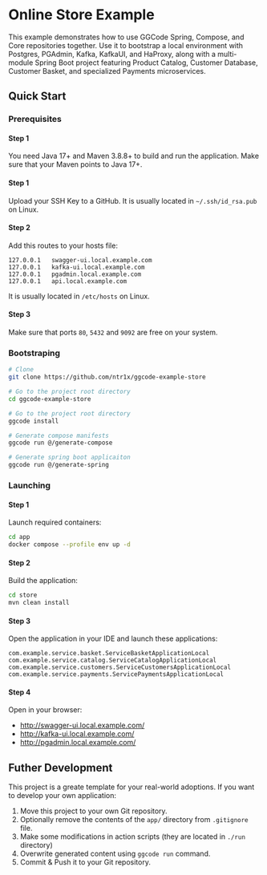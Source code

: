 # Online Store Example

This example demonstrates how to use GGCode Spring, Compose, and Core repositories together. Use it to bootstrap a local environment with Postgres, PGAdmin, Kafka, KafkaUI, and HaProxy, along with a multi-module Spring Boot project featuring Product Catalog, Customer Database, Customer Basket, and specialized Payments microservices.

## Quick Start

### Prerequisites

#### Step 1

You need Java 17+ and Maven 3.8.8+ to build and run the application. Make sure that your Maven points to Java 17+.

#### Step 1

Upload your SSH Key to a GitHub. It is usually located in `~/.ssh/id_rsa.pub` on Linux.

#### Step 2

Add this routes to your hosts file:

```
127.0.0.1   swagger-ui.local.example.com
127.0.0.1   kafka-ui.local.example.com
127.0.0.1   pgadmin.local.example.com
127.0.0.1   api.local.example.com
```

It is usually located in `/etc/hosts` on Linux.

#### Step 3

Make sure that ports `80`, `5432` and `9092` are free on your system.

### Bootstraping

```bash
# Clone
git clone https://github.com/ntr1x/ggcode-example-store

# Go to the project root directory
cd ggcode-example-store

# Go to the project root directory
ggcode install

# Generate compose manifests
ggcode run @/generate-compose

# Generate spring boot applicaiton
ggcode run @/generate-spring
```

### Launching

#### Step 1

Launch required containers:

```bash
cd app
docker compose --profile env up -d
```

#### Step 2

Build the application:

```bash
cd store
mvn clean install
```

#### Step 3

Open the application in your IDE and launch these applications:

```
com.example.service.basket.ServiceBasketApplicationLocal
com.example.service.catalog.ServiceCatalogApplicationLocal
com.example.service.customers.ServiceCustomersApplicationLocal
com.example.service.payments.ServicePaymentsApplicationLocal
```

#### Step 4

Open in your browser:

- http://swagger-ui.local.example.com/
- http://kafka-ui.local.example.com/
- http://pgadmin.local.example.com/

## Futher Development

This project is a greate template for your real-world adoptions. If you want to develop your own application:

1. Move this project to your own Git repository.
1. Optionally remove the contents of the `app/` directory from `.gitignore` file.
1. Make some modifications in action scripts (they are located in `./run` directory)
1. Overwrite generated content using `ggcode run` command.
1. Commit & Push it to your Git repository.

